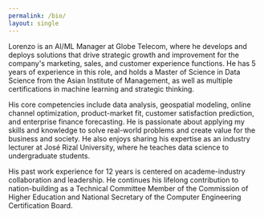 ```yaml
---
permalink: /bio/
layout: single
---
```


<!--Lorenzo has found his ["ikigai"](https://en.wikipedia.org/wiki/Ikigai) as ML/AI Manager in Globe Telecom. Prior to joining the ["Asia's Best Workplace of the Year](https://www.globe.com.ph/about-us/newsroom/corporate/globe-top-workplace-asia-aces-awards-2019.html), he worked in the academe for more than 12 years as a Technical Committee Member of the Commission on Higher Education, as a Department Chairperson in Adamson University, and as an Assistant Professor in the field of computer engineering. While digging into research, he stumbled upon ML/AI that stirred his newfound love of data. This led to his decision of leaving the academe to pursue a career in the industry. He belongs to the first batch of graduates of the Master of Science in Data Science from the Asian  Institute of Management, an international business school that pioneered the first data science laboratory in the Philippines.  His areas of interest include big data, devops, and work productivity. A university cum laude and high school valedictorian, he believes that learning is a lifelong journey. He likes coffee shops, standup comedy, and Star Wars.-->


<!--Lorenzo's expertise resides at the intersection of AI/ML, digital CX, and business strategy. Currently, he works as AI/ML Manager at Globe Telecom focusing on strategic insights and models for consumer sales, network, and customer experience. Prior to joining the corporate, he specialized in teaching and learning management of computer engineering for 12 years and devoted his expertise as a consultant in the Commission on Higher Education (CHED). He is an Asian Institute of Management (AIM) graduate with a degree in Master of Science in Data Science. A high school valedictorian and university cum laude, he believes that learning is a lifelong journey. He likes nonfiction books, coffee shops, and Star Wars.-->

<!--WHAT STORY/NARRATIVE DO WE WANT TO SHARE TO TARGET AUDIENCE?-->

<!-- Lorenzo's focus areas are in Artificial Intelligence/Machine Learning (AI/ML), Customer Experience (CX), and Digital Strategy. He works as AI/ML Manager in Globe Telecom by applying data science in digital sales and marketing including geospatial modeling of network data to improve customer experience.

Prior to joining the industry, he specialized in computer engineering teaching and management and served as the Past President of the Institute of Computer Engineers of the Philippines (ICpEP). Currently, he is the National Secretary of the Computer Engineering Certification Board (CpECB). He's been serving as a Technical Consultant in the Commission on Higher Education (CHED) for 12 years.

He is an Asian Institute of Management (AIM) graduate of Master of Science in Data Science (MSDS). A high school valedictorian and university cum laude, he believes that learning is a lifelong journey.  -->

Lorenzo is an AI/ML Manager at Globe Telecom, where he develops and deploys solutions that drive strategic growth and improvement for the company's marketing, sales, and customer experience functions. He has 5 years of experience in this role, and holds a Master of Science in Data Science from the Asian Institute of Management, as well as multiple certifications in machine learning and strategic thinking. 

His core competencies include data analysis, geospatial modeling, online channel optimization, product-market fit, customer satisfaction prediction, and enterprise finance forecasting. He is passionate about applying my skills and knowledge to solve real-world problems and create value for the business and society. He also enjoys sharing his expertise as an industry lecturer at José Rizal University, where he teaches data science to undergraduate students.

His past work experience for 12 years is centered on academe-industry collaboration and leadership. He continues his lifelong contribution to nation-building as a Technical Committee Member of the Commission of Higher Education and National Secretary of the Computer Engineering Certification Board.
